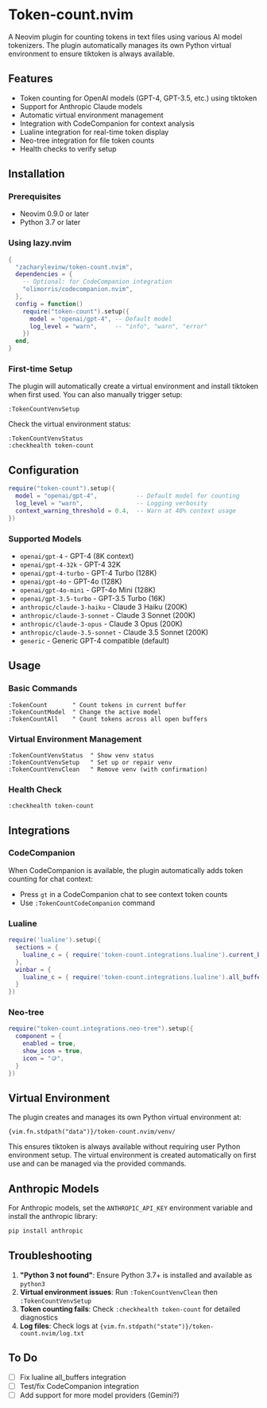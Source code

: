 # Token-count.nvim

A Neovim plugin for counting tokens in text files using various AI model tokenizers. The plugin automatically manages its own Python virtual environment to ensure tiktoken is always available.

## Features

- Token counting for OpenAI models (GPT-4, GPT-3.5, etc.) using tiktoken
- Support for Anthropic Claude models
- Automatic virtual environment management
- Integration with CodeCompanion for context analysis
- Lualine integration for real-time token display
- Neo-tree integration for file token counts
- Health checks to verify setup

## Installation

### Prerequisites

- Neovim 0.9.0 or later
- Python 3.7 or later

### Using lazy.nvim

```lua
{
  "zacharylevinw/token-count.nvim",
  dependencies = {
    -- Optional: for CodeCompanion integration
    "olimorris/codecompanion.nvim",
  },
  config = function()
    require("token-count").setup({
      model = "openai/gpt-4", -- Default model
      log_level = "warn",     -- "info", "warn", "error"
    })
  end,
}
```

### First-time Setup

The plugin will automatically create a virtual environment and install tiktoken when first used. You can also manually trigger setup:

```vim
:TokenCountVenvSetup
```

Check the virtual environment status:

```vim
:TokenCountVenvStatus
:checkhealth token-count
```

## Configuration

```lua
require("token-count").setup({
  model = "openai/gpt-4",           -- Default model for counting
  log_level = "warn",               -- Logging verbosity
  context_warning_threshold = 0.4,  -- Warn at 40% context usage
})
```

### Supported Models

- `openai/gpt-4` - GPT-4 (8K context)
- `openai/gpt-4-32k` - GPT-4 32K
- `openai/gpt-4-turbo` - GPT-4 Turbo (128K)
- `openai/gpt-4o` - GPT-4o (128K)
- `openai/gpt-4o-mini` - GPT-4o Mini (128K)
- `openai/gpt-3.5-turbo` - GPT-3.5 Turbo (16K)
- `anthropic/claude-3-haiku` - Claude 3 Haiku (200K)
- `anthropic/claude-3-sonnet` - Claude 3 Sonnet (200K)
- `anthropic/claude-3-opus` - Claude 3 Opus (200K)
- `anthropic/claude-3.5-sonnet` - Claude 3.5 Sonnet (200K)
- `generic` - Generic GPT-4 compatible (default)

## Usage

### Basic Commands

```vim
:TokenCount       " Count tokens in current buffer
:TokenCountModel  " Change the active model
:TokenCountAll    " Count tokens across all open buffers
```

### Virtual Environment Management

```vim
:TokenCountVenvStatus  " Show venv status
:TokenCountVenvSetup   " Set up or repair venv
:TokenCountVenvClean   " Remove venv (with confirmation)
```

### Health Check

```vim
:checkhealth token-count
```

## Integrations

### CodeCompanion

When CodeCompanion is available, the plugin automatically adds token counting for chat context:

- Press `gt` in a CodeCompanion chat to see context token counts
- Use `:TokenCountCodeCompanion` command

### Lualine

```lua
require('lualine').setup({
  sections = {
    lualine_c = { require('token-count.integrations.lualine').current_buffer }
  },
  winbar = {
    lualine_c = { require('token-count.integrations.lualine').all_buffers }
  }
})
```

### Neo-tree

```lua
require("token-count.integrations.neo-tree").setup({
  component = {
    enabled = true,
    show_icon = true,
    icon = "🪙",
  }
})
```

## Virtual Environment

The plugin creates and manages its own Python virtual environment at:

```
{vim.fn.stdpath("data")}/token-count.nvim/venv/
```

This ensures tiktoken is always available without requiring user Python environment setup. The virtual environment is created automatically on first use and can be managed via the provided commands.

## Anthropic Models

For Anthropic models, set the `ANTHROPIC_API_KEY` environment variable and install the anthropic library:

```bash
pip install anthropic
```

## Troubleshooting

1. **"Python 3 not found"**: Ensure Python 3.7+ is installed and available as `python3`
2. **Virtual environment issues**: Run `:TokenCountVenvClean` then `:TokenCountVenvSetup`
3. **Token counting fails**: Check `:checkhealth token-count` for detailed diagnostics
4. **Log files**: Check logs at `{vim.fn.stdpath("state")}/token-count.nvim/log.txt`

## To Do

- [ ] Fix lualine all_buffers integration
- [ ] Test/fix CodeCompanion integration
- [ ] Add support for more model providers (Gemini?)
